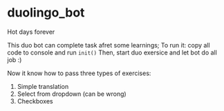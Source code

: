 # duolingo_bot
Hot days forever

This duo bot can complete task afret some learnings;
To run it: copy all code to console and run `init()`
Then, start duo exersice and let bot do all job :)

Now it know how to pass three types of exercises:
1. Simple translation
2. Select from dropdown (can be wrong)
3. Checkboxes
